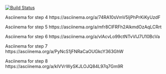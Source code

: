 [![Build Status](https://travis-ci.org/mitry1974/project-lvl1-s504.svg?branch=master)](https://travis-ci.org/mitry1974/project-lvl1-s504)

<p>Asciinema for step 4 https://asciinema.org/a/74RA10sVmV5IjPhPrKiKyUzdF</p>
<p>Asciinema for step 5 https://asciinema.org/a/mfr8ClFRFh2AlkmdOzAqLCRrt</p>
<p>Asciinema for step 6 https://asciinema.org/a/vlAcvLo99ctNTvVlJ7U10BcVa</p>
<p>Asciinema for step 7 https://asciinema.org/a/PyNcS1jFNRaCaOUGkcY363GhW</p>
<p>Asciinema for step 8 https://asciinema.org/a/klVVrWySKJLOJQ84L97q7Gm9R</p>
